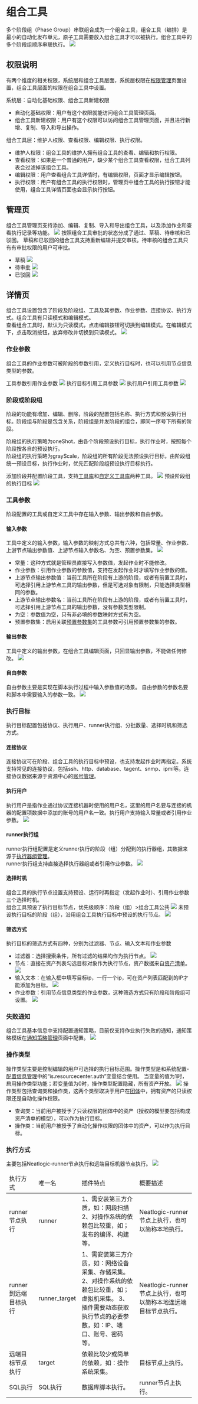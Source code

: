 # 组合工具
多个阶段组（Phase Group）串联组合成为一个组合工具，组合工具（编排）是最小的自动化发布单元，原子工具需要放入组合工具才可以被执行。组合工具中的多个阶段组顺序串联执行。
![](images/组合工具.png)

## 权限说明
有两个维度的相关权限，系统层和组合工具层面，系统层权限在[权限管理](../../100.系统配置/1.用户和权限/用户和权限.md)页面设置，组合工具层面的权限在组合工具中设置。

系统层：自动化基础权限、组合工具新建权限
- 自动化基础权限：用户有这个权限就能访问组合工具管理页面。
- 组合工具新建权限：用户有这个权限可以访问组合工具管理页面，并且进行新增、复制、导入和导出操作。
  
组合工具层：维护人权限、查看权限、编辑权限、执行权限。

- 维护人权限：组合工具的维护人拥有组合工具的查看、编辑和执行权限。
- 查看权限：如果是一个普通的用户，缺少某个组合工具查看权限，组合工具列表会过滤掉该组合工具。
- 编辑权限：用户查看组合工具详情时，有编辑权限，页面才显示编辑按钮。
- 执行权限：用户有组合工具的执行权限时，管理页中组合工具的执行按钮才能使用，组合工具详情页面也会显示执行按钮。

## 管理页
组合工具管理页支持添加、编辑、复制、导入和导出组合工具，以及添加作业和查看执行记录等功能。
![](images/组合工具_管理页.png)
按照组合工具审批的状态分成了通过、草稿、待审核和已驳回。
草稿和已驳回的组合工具支持重新编辑并提交审核。待审核的组合工具只有有审批权限的用户可审批。
- 草稿
  ![](images/组合工具_草稿.png)
- 待审批
  ![](images/组合工具_待审批.png)
- 已驳回
  ![](images/组合工具_已驳回.png)

## 详情页
组合工具设置包含了阶段及阶段组、工具及其参数、作业参数、连接协议、执行方式。组合工具有只读模式和编辑模式。<br>
查看组合工具时，默认为只读模式，点击编辑按钮可切换到编辑模式。在编辑模式下，点击取消按钮，放弃修改并切换到只读模式。
![](images/组合工具_编辑.gif)

### 作业参数 
组合工具的作业参数可被阶段的参数引用，定义执行目标时，也可以引用节点信息类型的参数。

工具参数引用作业参数
![](images/组合工具_工具参数引用作业参数.gif)
执行目标引用工具参数
![](images/组合工具_节点引用作业参数.gif)
执行用户引用工具参数
![](images/组合工具_执行用户引用工具参数.gif)

### 阶段或阶段组
阶段的功能有增加、编辑、删除，阶段的配置包括名称、执行方式和预设执行目标。阶段组与阶段是包含关系，阶段组是并发阶段的组合，即同一序号下所有的阶段。

阶段组的执行策略为oneShot，由各个阶段预设执行目标，执行作业时，按照每个阶段按各自的预设执行。<br>
阶段组的执行策略为grayScale，阶段组的所有阶段无法预设执行目标，由阶段组统一预设目标，执行作业时，优先匹配阶段组预设执行目标执行。

添加阶段并配置阶段工具，支持[工具库](../工具库/工具库.md)和[自定义工具库](../自定义工具库/自定义工具库.md)两种工具。
![](images/组合工具_阶段.gif)
预设阶段组的执行目标
![](images/组合工具_阶段组.gif)

### 工具参数
阶段配置的工具或自定义工具中存在输入参数、输出参数和自由参数。

#### 输入参数
工具中定义的输入参数，输入参数的映射方式总共有六种，包括常量、作业参数、上游节点输出参数值、上游节点输入参数名、为空、预置参数集。
![](images/组合工具_输入参数.png)
- 常量：这种方式就是管理员直接写入参数值，发起作业时不能修改。
- 作业参数：引用作业参数的参数值，支持在发起作业时才填写作业参数的值。
- 上游节点输出参数值：当前工具所在阶段有上游的阶段，或者有前置工具时，可选择引用上游节点工具的输出参数，但是可选对象有限制，只能选择类型相同的参数。
- 上游节点输出参数名：当前工具所在阶段有上游的阶段，或者有前置工具时，可选择引用上游节点工具的输出参数，没有参数类型限制。
- 为空：参数值为空，只有非必填的参数映射方式有为空。
- 预置参数集：启用关联[预置参数集](../配置/自动化配置.md#预置参数集)的工具参数可引用预置参数集的参数。

#### 输出参数
工具中定义的输出参数，在组合工具编辑页面，只回显输出参数，不能做任何修改。
![](images/组合工具_输出参数.png)

#### 自由参数
自由参数主要是实现在脚本执行过程中输入参数值的场景。
自由参数的参数名要和脚本中需要输入的参数一致。
![](images/组合工具_自由参数.png)

### 执行目标
执行目标配置包括协议、执行用户、runner执行组、分批数量、选择时机和筛选方式。

#### 连接协议
连接协议可在阶段、组合工具的执行目标中预设，也支持发起作业时再指定。系统支持常见的连接协议，包括ssh、http、database、tagent、snmp、ipmi等。连接协议数据来源于资源中心的[账号管理](../../3.配置管理/资源中心/账号管理.md)。

#### 执行用户
执行用户是指作业通过协议连接机器时使用的用户名，这里的用户名要与连接的机器的配置项数据中添加的账号的用户名一致。执行用户支持输入常量或者引用作业参数。
![](images/组合工具_执行目标_执行用户.png)

#### runner执行组
runner执行组配置是定义runner执行的阶段（组）分配到的执行器组，其数据来源于[执行器组管理](../../100.系统配置/5.基础服务/执行器组管理.md)。<br>
runner执行组支持直接选择执行器组或者引用作业参数。
![](images/组合工具_执行目标_runner执行组.png)

#### 选择时机
组合工具的执行节点设置支持预设、运行时再指定（发起作业时）、引用作业参数三个选择时机。
<br>
组合工具预设了执行目标节点，优先级顺序：阶段（组）>组合工具公共
![](images/组合工具_阶段执行节点.png)
未预设执行目标的阶段（组），沿用组合工具执行目标中预设的执行节点。
![](images/组合工具_执行目标.gif)

#### 筛选方式

执行目标的筛选方式有四种，分别为过滤器、节点、输入文本和作业参数

- 过滤器：选择搜索条件，所有过滤的结果均作为执行节点。
  ![](images/组合工具_执行目标_过滤器.png)
- 节点：直接在资产列表勾选目标对象作为执行节点，资产数据来自[资产清单](../../3.配置管理/资源中心/资产清单.md)。
  ![](images/组合工具_执行目标_节点.png)
- 输入文本：在输入框中填写目标ip，一行一个ip，可在资产列表匹配到的IP才能添加为目标。
  ![](images/组合工具_执行目标_输入文本.png)
- 作业参数：引用节点信息类型的作业参数，这种筛选方式只有阶段和阶段组可设置。
  ![](images/组合工具_执行目标_作业参数.png)

### 失败通知
组合工具基本信息中支持配置通知策略，目前仅支持作业执行失败的通知，通知策略模板在[通知策略管理](../../100.系统配置/4.通知和订阅/通知策略管理.md)页面中配置。
![](images/通知策略.png)

### 操作类型
操作类型主要是控制编辑的用户可选择的执行目标范围。操作类型是和系统配置-[配置信息管理](../../100.系统配置/5.基础服务/基础服务.md)中的“is.resourcecenter.auth”变量结合使用。
当变量的值为1时，启用操作类型功能；若变量值为0时，操作类型配置隐藏，所有资产开放。
![](images/组合工具_操作类型.png)
操作类型包括查询类和操作类，这两个类型取决于用户在[团体](../../3.配置管理/系统管理/团体管理.md)中，拥有资产的只读权限还是自动化操作权限。
- 查询类：当前用户被授予了只读权限的团体中的资产（授权的模型要包括构成资产清单的模型），可以作为执行目标。
- 操作类：当前用户被授予了自动化操作权限的团体中的资产，可以作为执行目标。

### 执行方式
主要包括Neatlogic-runner节点执行和远端目标机器节点执行。
![](images/组合工具_执行方式.png)
<table style="width:100%">
<thead>
    <tr>
        <td>执行方式</td>
        <td>唯一名</td>
        <td>插件特点</td>
        <td>概要描述</td>
    </tr>
</thead>
<tbody>
    <tr>
        <td>runner节点执行</td>
        <td>runner</td>
        <td>1、需安装第三方介质，如：网段扫描<br>
            2、对操作系统的依赖包比较重，如；发布的编译、构建等。
        </td>
        <td>Neatlogic-runner节点上执行，也可以简称本地执行。</td>
    </tr>
    <tr>
        <td>runner到远端目标执行</td>
        <td>runner_target</td>
        <td>1、需安装第三方介质，如：网络设备采集、存储采集。<br>
            2、对操作系统的依赖包比较重，如；虚拟机采集。
            3、插件需要动态获取执行节点的必要参数，如：IP、端口、账号、密码等。
        </td>
        <td>Neatlogic-runner节点上执行，也可以简称本地连远端目标节点执行。</td>
    </tr>
    <tr>
        <td>远端目标节点执行</td>
        <td>target</td>
        <td>依赖比较少或简单的依赖，如：操作系统采集。</td>
        <td>目标节点上执行。</td>
    </tr>
    <tr>
        <td>SQL执行</td>
        <td>SQL执行</td>
        <td>数据库脚本执行。</td>
        <td>runner节点上执行。</td>
    </tr>
</tbody>
</table>
